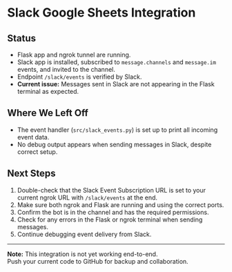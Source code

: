 # Slack Google Sheets Integration

## Status

- Flask app and ngrok tunnel are running.
- Slack app is installed, subscribed to `message.channels` and `message.im` events, and invited to the channel.
- Endpoint `/slack/events` is verified by Slack.
- **Current issue:** Messages sent in Slack are not appearing in the Flask terminal as expected.

## Where We Left Off

- The event handler (`src/slack_events.py`) is set up to print all incoming event data.
- No debug output appears when sending messages in Slack, despite correct setup.

## Next Steps

1. Double-check that the Slack Event Subscription URL is set to your current ngrok URL with `/slack/events` at the end.
2. Make sure both ngrok and Flask are running and using the correct ports.
3. Confirm the bot is in the channel and has the required permissions.
4. Check for any errors in the Flask or ngrok terminal when sending messages.
5. Continue debugging event delivery from Slack.

---

**Note:** This integration is not yet working end-to-end.  
Push your current code to GitHub for backup and collaboration.